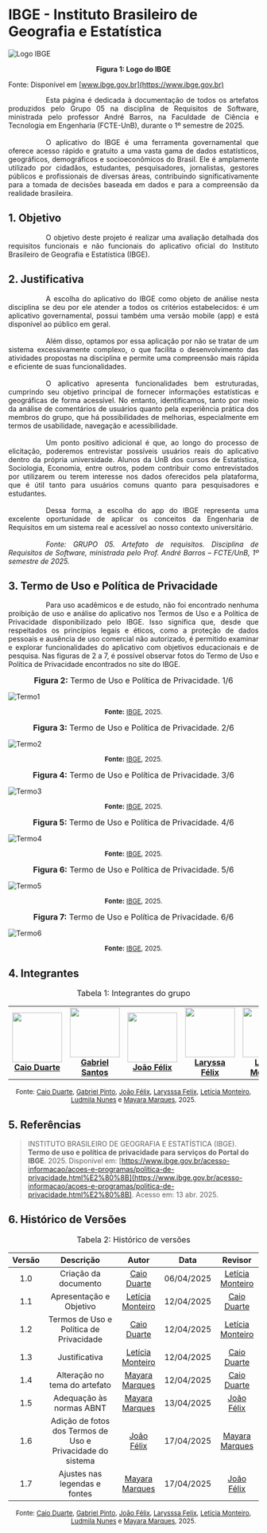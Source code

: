 # IBGE - Instituto Brasileiro de Geografia e Estatística


![Logo IBGE](./assets/images/IBGE.png)

<div style="text-align:center;"><b>Figura 1: Logo do IBGE</b></div>

Fonte: Disponível em [www.ibge.gov.br](https://www.ibge.gov.br)


<div style="text-align: justify; text-indent: 2cm;">
Esta página é dedicada à documentação de todos os artefatos produzidos pelo Grupo 05 na disciplina de Requisitos de Software, ministrada pelo professor André Barros, na Faculdade de Ciência e Tecnologia em Engenharia (FCTE-UnB), durante o 1º semestre de 2025.<br>
<br>
<div style="text-align: justify; text-indent: 2cm">
O aplicativo do IBGE é uma ferramenta governamental que oferece acesso rápido e gratuito a uma vasta gama de dados estatísticos, geográficos, demográficos e socioeconômicos do Brasil. Ele é amplamente utilizado por cidadãos, estudantes, pesquisadores, jornalistas, gestores públicos e profissionais de diversas áreas, contribuindo significativamente para a tomada de decisões baseada em dados e para a compreensão da realidade brasileira.
</div>
</div>

## 1. Objetivo 

<div style="text-align: justify; text-indent: 2cm ">
O objetivo deste projeto é realizar uma avaliação detalhada dos requisitos funcionais e não funcionais do aplicativo oficial do Instituto Brasileiro de Geografia e Estatística (IBGE).
</div>

## 2. Justificativa

<div style="text-align: justify; text-indent: 2cm">
A escolha do aplicativo do IBGE como objeto de análise nesta disciplina se deu por ele atender a todos os critérios estabelecidos: é um aplicativo governamental, possui também uma versão mobile (app) e está disponível ao público em geral.<br>
<br>
<div style="text-align: justify; text-indent: 2cm">
Além disso, optamos por essa aplicação por não se tratar de um sistema excessivamente complexo, o que facilita o desenvolvimento das atividades propostas na disciplina e permite uma compreensão mais rápida e eficiente de suas funcionalidades.<br>
</div>

<br>
<div style="text-align: justify; text-indent: 2cm">
O aplicativo apresenta funcionalidades bem estruturadas, cumprindo seu objetivo principal de fornecer informações estatísticas e geográficas de forma acessível. No entanto, identificamos, tanto por meio da análise de comentários de usuários quanto pela experiência prática dos membros do grupo, que há possibilidades de melhorias, especialmente em termos de usabilidade, navegação e acessibilidade.<br>
</div>

<br>
<div style="text-align: justify; text-indent: 2cm">
Um ponto positivo adicional é que, ao longo do processo de elicitação, poderemos entrevistar possíveis usuários reais do aplicativo dentro da própria universidade. Alunos da UnB dos cursos de Estatística, Sociologia, Economia, entre outros, podem contribuir como entrevistados por utilizarem ou terem interesse nos dados oferecidos pela plataforma, que é útil tanto para usuários comuns quanto para pesquisadores e estudantes. <br>
</div>

<br>
<div style="text-align: justify; text-indent: 2cm">
Dessa forma, a escolha do app do IBGE representa uma excelente oportunidade de aplicar os conceitos da Engenharia de Requisitos em um sistema real e acessível ao nosso contexto universitário.
</div>

<br>
<div style="text-align:justify;">
<i> Fonte: GRUPO 05. Artefato de requisitos. Disciplina de Requisitos de Software, ministrada pelo Prof. André Barros – FCTE/UnB, 1º semestre de 2025.</i>
</div>
</div>

## 3. Termo de Uso e Política de Privacidade

<div style="text-align: justify; text-indent: 2cm">
Para uso acadêmicos e de estudo, não foi encontrado nenhuma proibição de uso e análise do aplicativo nos Termos de Uso e a Política de Privacidade disponibilizado pelo IBGE. Isso significa que, desde que respeitados os princípios legais e éticos, como a proteção de dados pessoais e ausência de uso comercial não autorizado, é permitido examinar e explorar funcionalidades do aplicativo com objetivos educacionais e de pesquisa. Nas figuras de 2 a 7, é possível observar fotos do Termo de Uso e Política de Privacidade encontrados no site do IBGE. 
</div>


<font size="3"><p style="text-align: center">__Figura 2:__ Termo de Uso e Política de Privacidade. 1/6</p></font>

![Termo1](./assets/images/Termo_de_Uso/Termo1.png)

<font size="2"><p style="text-align: center">__Fonte:__ [IBGE](https://www.ibge.gov.br/acesso-informacao/acoes-e-programas/politica-de-privacidade.html), 2025. </p></font>



<font size="3"><p style="text-align: center">__Figura 3:__ Termo de Uso e Política de Privacidade. 2/6</p></font>

![Termo2](./assets/images/Termo_de_Uso/Termo2.png)

<font size="2"><p style="text-align: center">__Fonte:__ [IBGE](https://www.ibge.gov.br/acesso-informacao/acoes-e-programas/politica-de-privacidade.html), 2025. </p></font>



<font size="3"><p style="text-align: center">__Figura 4:__ Termo de Uso e Política de Privacidade. 3/6</p></font>

![Termo3](./assets/images/Termo_de_Uso/Termo3.png)

<font size="2"><p style="text-align: center">__Fonte:__ [IBGE](https://www.ibge.gov.br/acesso-informacao/acoes-e-programas/politica-de-privacidade.html), 2025. </p></font>



<font size="3"><p style="text-align: center">__Figura 5:__ Termo de Uso e Política de Privacidade. 4/6</p></font>

![Termo4](./assets/images/Termo_de_Uso/Termo4.png)

<font size="2"><p style="text-align: center">__Fonte:__ [IBGE](https://www.ibge.gov.br/acesso-informacao/acoes-e-programas/politica-de-privacidade.html), 2025. </p></font>



<font size="3"><p style="text-align: center">__Figura 6:__ Termo de Uso e Política de Privacidade. 5/6</p></font>

![Termo5](./assets/images/Termo_de_Uso/Termo5.png)

<font size="2"><p style="text-align: center">__Fonte:__ [IBGE](https://www.ibge.gov.br/acesso-informacao/acoes-e-programas/politica-de-privacidade.html), 2025. </p></font>



<font size="3"><p style="text-align: center">__Figura 7:__ Termo de Uso e Política de Privacidade. 6/6</p></font>

![Termo6](./assets/images/Termo_de_Uso/Termo6.png)

<font size="2"><p style="text-align: center">__Fonte:__ [IBGE](https://www.ibge.gov.br/acesso-informacao/acoes-e-programas/politica-de-privacidade.html), 2025. </p></font>

## 4. Integrantes

<font size="3"><p style="text-align: center">Tabela 1: Integrantes do grupo</p></font> 

<table align="center">
  <tr>
    <td align="center">
      <img src="https://avatars.githubusercontent.com/u/134105981?v=4" width=100><br>
      <b><a href="https://github.com/caioduart3">Caio Duarte</a></b><br>
    </td>
    <td align="center">
      <img src="https://avatars.githubusercontent.com/u/144184007?v=4" width=100><br>
      <b><a href="https://github.com/GabrielSPinto">Gabriel Santos</a></b><br>
    </td>
    <td align="center">
      <img src="https://avatars.githubusercontent.com/u/144493751?v=4" width=100><br>
      <b><a href="https://github.com/joaofmoreiraa">João Félix</a></b><br>
    </td>
    <td align="center">
      <img src="https://avatars.githubusercontent.com/u/143897458?v=4" width=100><br>
      <b><a href="https://github.com/felixlaryssa">Laryssa Félix</a></b><br>
    </td>
    <td align="center">
      <img src="https://avatars.githubusercontent.com/u/152661076?v=4" width=100><br>
      <b><a href="https://github.com/LeticiaMonteiroo">Leticia Monteiro</a></b><br>
    </td>
    <td align="center">
      <img src="https://avatars.githubusercontent.com/u/91512745?v=4" width=100><br>
      <b><a href="https://github.com/ludmilaaysha">Ludmila Aysha</a></b><br>
    </td>
    <td align="center">
      <img src="https://avatars.githubusercontent.com/u/144369305?v=4" width=100><br>
      <b><a href="https://github.com/maymarquee">Mayara Marques</a></b><br>
    </td>
  </tr>


</table>

<font size="2"><p style="text-align: center">Fonte: [Caio Duarte](https://github.com/caioduart3), [Gabriel Pinto](https://github.com/GabrielSPinto), [João Félix](https://github.com/joaofmoreiraa), [Larysssa Felix](https://github.com/felixlaryssa), [Letícia Monteiro](https://github.com/LeticiaMonteiroo), [Ludmila Nunes](https://github.com/ludmilaaysha) e [Mayara Marques](https://github.com/maymarquee), 2025.</p></font> 

## 5. Referências
>INSTITUTO BRASILEIRO DE GEOGRAFIA E ESTATÍSTICA (IBGE). **Termo de uso e política de privacidade para serviços do Portal do IBGE**. 2025. Disponível em: [https://www.ibge.gov.br/acesso-informacao/acoes-e-programas/politica-de-privacidade.html%E2%80%8B](https://www.ibge.gov.br/acesso-informacao/acoes-e-programas/politica-de-privacidade.html%E2%80%8B). Acesso em: 13 abr. 2025.


## 6. Histórico de Versões

<font size="3"><p style="text-align: center">Tabela 2: Histórico de versões</p></font>

| Versão |Descrição     |Autor                                       |Data    |Revisor|
|:-:     | :-:          | :-:                                        | :-:        |:-:|
|1.0     |Criação da documento|[Caio Duarte](https://github.com/caioduart3)| 06/04/2025 | [Letícia Monteiro](https://github.com/LeticiaMonteiroo)  |
|1.1     |Apresentação e Objetivo|[Letícia Monteiro](https://github.com/LeticiaMonteiroo)| 12/04/2025 | [Caio Duarte](https://github.com/caioduart3)| 12/04/2025 |
|1.2     |Termos de Uso e Política de Privacidade|[Caio Duarte](https://github.com/caioduart3)| 12/04/2025 | [Letícia Monteiro](https://github.com/LeticiaMonteiroo)  |
|1.3     |Justificativa|[Letícia Monteiro](https://github.com/LeticiaMonteiroo)| 12/04/2025 | [Caio Duarte](https://github.com/caioduart3)  |
|1.4     |Alteração no tema do artefato|[Mayara Marques](https://github.com/maymarquee)| 12/04/2025 | [Caio Duarte](https://github.com/caioduart3)  |
|1.5     |Adequação às normas ABNT|[Mayara Marques](https://github.com/maymarquee)| 13/04/2025 | [João Félix](https://github.com/joaofmoreiraa)  |
|1.6     |Adição de fotos dos Termos de Uso e Privacidade do sistema|[João Félix](https://github.com/joaofmoreiraa)| 17/04/2025 | [Mayara Marques](https://github.com/maymarquee)  |
|1.7     |Ajustes nas legendas e fontes|[Mayara Marques](https://github.com/maymarquee)| 17/04/2025 | [João Félix](https://github.com/joaofmoreiraa)  |

<font size="2"><p style="text-align: center">Fonte: [Caio Duarte](https://github.com/caioduart3), [Gabriel Pinto](https://github.com/GabrielSPinto), [João Félix](https://github.com/joaofmoreiraa), [Larysssa Felix](https://github.com/felixlaryssa), [Letícia Monteiro](https://github.com/LeticiaMonteiroo), [Ludmila Nunes](https://github.com/ludmilaaysha) e [Mayara Marques](https://github.com/maymarquee), 2025.</p></font>
